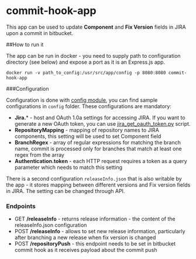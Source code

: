 # commit-hook-app

This app can be used to update **Component** and **Fix Version** fields in JIRA upon a commit in bitbucket.

##How to run it

The app can be run in docker - you need to supply path to configuration directory (see below)
and expose a port as it is an Express.js app.

```
docker run -v path_to_config:/usr/src/app/config -p 8080:8080 commit-hook-app
```

###Configuration

Configuration is done with [config module](https://www.npmjs.com/package/config), you can find
sample configurations in `config` folder. These configurations are mandatory:

  * **Jira.*** - host and OAuth 1.0a settings for accessing JIRA. If you want to generate a new
  OAuth token, you can use [jira_get_oauth_token.py](./test/jira_get_oauth_token.py) script.
  * **RepositoryMapping** - mapping of repository names to JIRA components, this setting will be used
  to set Component field
  * **BranchRegex** - array of regular expressions for matching the branch name, commit is processed only 
  for branches that match at least one regex from the array
  * **Authentication.token** - each HTTP request requires a token as a query parameter which
  needs to match this setting
  
There is a second configuration `releaseInfo.json` that is also writable by the app - it stores
mapping between different versions and Fix version fields in JIRA. The setting can be changed through API.
    
### Endpoints

 * GET **/releaseInfo** - returns release information - the content of the releaseInfo.json configuration
 * POST **/releaseInfo** - allows to set new release information, particularly after branching a new release
  when fix version is changed
 * POST **/repositoryPush** - this endpoint needs to be set in bitbucket commit hook as it receives
  payload about the commit push
  
  
  
  
